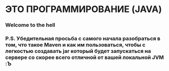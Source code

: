 # ЭТО ПРОГРАММИРОВАНИЕ (JAVA)

### Welcome to the hell
### P.S. Убедительная просьба с самого начала разобраться в том, что такое Maven и как им пользоваться, чтобы с легкостью создавать jar который будет запускаться на сервере со скорее всего отличной от вашей локальной JVM :Ъ